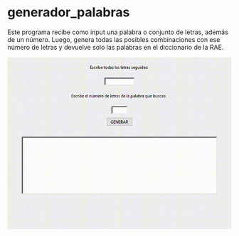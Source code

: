 # generador_palabras

Este programa recibe como input una palabra o conjunto de letras, además de un número. Luego, genera todas las posibles combinaciones con ese número de letras y devuelve solo las palabras en el diccionario de la RAE.

![](Generador-de-palabras.gif)
